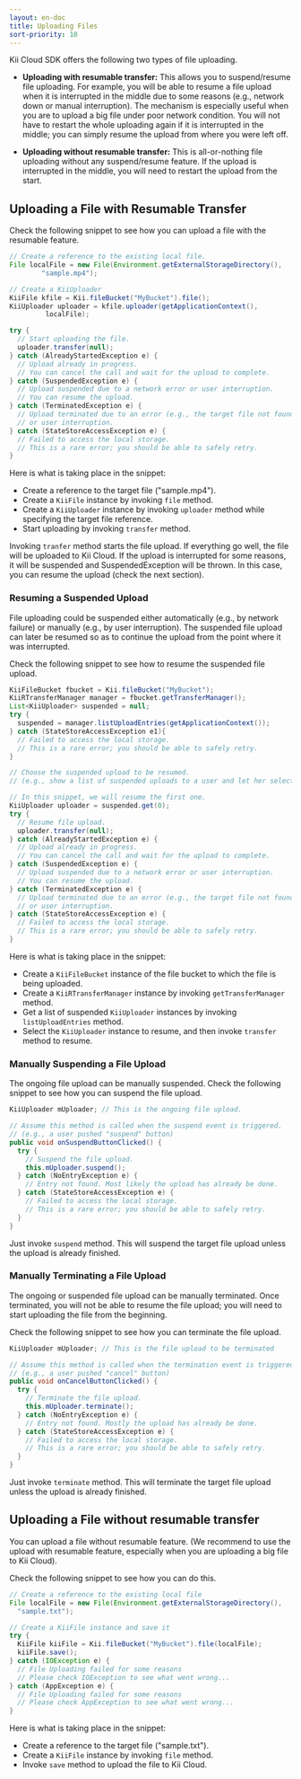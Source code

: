 ```yaml
---
layout: en-doc
title: Uploading Files
sort-priority: 10
---
```

Kii Cloud SDK offers the following two types of file uploading.

* **Uploading with resumable transfer:** This allows you to suspend/resume file uploading.  For example, you will be able to resume a file upload when it is interrupted in the middle due to some reasons (e.g., network down or manual interruption).  The mechanism is especially useful when you are to upload a big file under poor network condition.  You will not have to restart the whole uploading again if it is interrupted in the middle; you can simply resume the upload from where you were left off.

* **Uploading without resumable transfer:** This is all-or-nothing file uploading without any suspend/resume feature.  If the upload is interrupted in the middle, you will need to restart the upload from the start.


## Uploading a File with Resumable Transfer

Check the following snippet to see how you can upload a file with the resumable feature.

```java
// Create a reference to the existing local file.
File localFile = new File(Environment.getExternalStorageDirectory(), 
        "sample.mp4");

// Create a KiiUploader
KiiFile kfile = Kii.fileBucket("MyBucket").file();
KiiUploader uploader = kfile.uploader(getApplicationContext(), 
         localFile);

try {
  // Start uploading the file.
  uploader.transfer(null);
} catch (AlreadyStartedException e) {
  // Upload already in progress.
  // You can cancel the call and wait for the upload to complete.
} catch (SuspendedException e) {
  // Upload suspended due to a network error or user interruption.
  // You can resume the upload.
} catch (TerminatedException e) {
  // Upload terminated due to an error (e.g., the target file not found)
  // or user interruption.
} catch (StateStoreAccessException e) {
  // Failed to access the local storage.
  // This is a rare error; you should be able to safely retry.
}
```

Here is what is taking place in the snippet:

* Create a reference to the target file ("sample.mp4").
* Create a `KiiFile` instance by invoking `file` method.
* Create a `KiiUploader` instance by invoking `uploader` method while specifying the target file reference.
* Start uploading by invoking `transfer` method.

Invoking `tranfer` method starts the file upload.  If everything go well, the file will be uploaded to Kii Cloud.  If the upload is interrupted for some reasons, it will be suspended and SuspendedException will be thrown.  In this case, you can resume the upload (check the next section).


### Resuming a Suspended Upload

File uploading could be suspended either automatically (e.g., by network failure) or manually (e.g., by user interruption).  The suspended file upload can later be resumed so as to continue the upload from the point where it was interrupted.

Check the following snippet to see how to resume the suspended file upload.

```java
KiiFileBucket fbucket = Kii.fileBucket("MyBucket");
KiiRTransferManager manager = fbucket.getTransferManager();
List<KiiUploader> suspended = null;
try {
  suspended = manager.listUploadEntries(getApplicationContext());
} catch (StateStoreAccessException e1){
  // Failed to access the local storage.
  // This is a rare error; you should be able to safely retry.
}

// Choose the suspended upload to be resumed.
// (e.g., show a list of suspended uploads to a user and let her select)

// In this snippet, we will resume the first one.
KiiUploader uploader = suspended.get(0);
try {
  // Resume file upload.
  uploader.transfer(null);
} catch (AlreadyStartedException e) {
  // Upload already in progress.
  // You can cancel the call and wait for the upload to complete.
} catch (SuspendedException e) {
  // Upload suspended due to a network error or user interruption.
  // You can resume the upload.
} catch (TerminatedException e) {
  // Upload terminated due to an error (e.g., the target file not found)
  // or user interruption.
} catch (StateStoreAccessException e) {
  // Failed to access the local storage.
  // This is a rare error; you should be able to safely retry.
}
```

Here is what is taking place in the snippet:

* Create a `KiiFileBucket` instance of the file bucket to which the file is being uploaded.
* Create a `KiiRTransferManager` instance by invoking `getTransferManager` method.
* Get a list of suspended `KiiUploader` instances by invoking `listUploadEntries` method.
* Select the `KiiUploader` instance to resume, and then invoke `transfer` method to resume.

### Manually Suspending a File Upload

The ongoing file upload can be manually suspended.  Check the following snippet to see how you can suspend the file upload.

```java
KiiUploader mUploader; // This is the ongoing file upload.

// Assume this method is called when the suspend event is triggered.
// (e.g., a user pushed "suspend" button)
public void onSuspendButtonClicked() {
  try {
    // Suspend the file upload.
    this.mUploader.suspend();
  } catch (NoEntryException e) {
    // Entry not found. Most likely the upload has already be done.
  } catch (StateStoreAccessException e) {
    // Failed to access the local storage.
    // This is a rare error; you should be able to safely retry.
  }
}
```

Just invoke `suspend` method.  This will suspend the target file upload unless the upload is already finished.

### Manually Terminating a File Upload

The ongoing or suspended file upload can be manually terminated.  Once terminated, you will not be able to resume the file upload; you will need to start uploading the file from the beginning.

Check the following snippet to see how you can terminate the file upload.

```java
KiiUploader mUploader; // This is the file upload to be terminated

// Assume this method is called when the termination event is triggered.
// (e.g., a user pushed "cancel" button)
public void onCancelButtonClicked() {
  try {
    // Terminate the file upload.
    this.mUploader.terminate();
  } catch (NoEntryException e) {
    // Entry not found. Mostly the upload has already be done. 
  } catch (StateStoreAccessException e) { 
    // Failed to access the local storage.
    // This is a rare error; you should be able to safely retry. 
  } 
}
```

Just invoke `terminate` method.  This will terminate the target file upload unless the upload is already finished.



## Uploading a File without resumable transfer

You can upload a file without resumable feature.  (We recommend to use the upload with resumable feature, especially when you are uploading a big file to Kii Cloud).

Check the following snippet to see how you can do this.

```java
// Create a reference to the existing local file
File localFile = new File(Environment.getExternalStorageDirectory(), 
  "sample.txt");

// Create a KiiFile instance and save it
try {
  KiiFile kiiFile = Kii.fileBucket("MyBucket").file(localFile);
  kiiFile.save();
} catch (IOException e) {
  // File Uploading failed for some reasons
  // Please check IOException to see what went wrong...
} catch (AppException e) {
  // File Uploading failed for some reasons
  // Please check AppException to see what went wrong...
}
```

Here is what is taking place in the snippet:

* Create a reference to the target file ("sample.txt").
* Create a `KiiFile` instance by invoking `file` method.
* Invoke `save` method to upload the file to Kii Cloud.